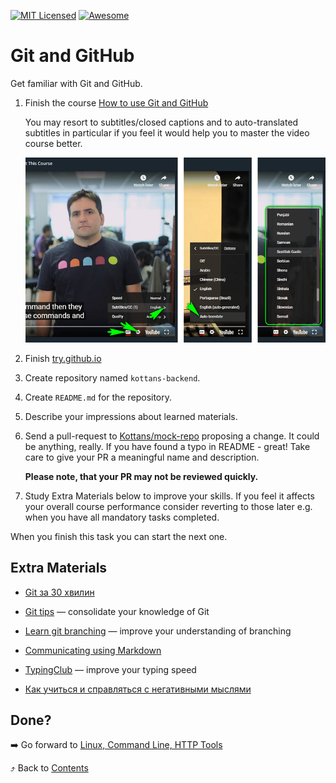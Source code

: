 [![MIT Licensed][icon-mit]][license]
[![Awesome][icon-awesome]][awesome]
&nbsp;&nbsp;&nbsp;&nbsp;&nbsp;&nbsp;

# Git and GitHub

Get familiar with Git and GitHub.

1.  Finish the course [How to use Git and GitHub](https://www.udacity.com/course/how-to-use-git-and-github--ud775)

    You may resort to subtitles/closed captions and
    to auto-translated subtitles in particular if you feel
    it would help you to master the video course better.

    ![youtube-CC-guide](../img/youtube-captions.png)

2.  Finish [try.github.io](https://try.github.io/levels/1/challenges/1)

3.  Create repository named `kottans-backend`.

4.  Create `README.md` for the repository.

5.  Describe your impressions about learned materials.

6.  Send a pull-request to [Kottans/mock-repo][mock-repo] proposing a change.
    It could be anything, really. If you have found a typo in README - great!
    Take care to give your PR a meaningful name and description.

    **Please note, that your PR may not be reviewed quickly.**

7.  Study Extra Materials below to improve your skills.
    If you feel it affects your overall course performance consider
    reverting to those later e.g. when you have all mandatory tasks completed.

When you finish this task you can start the next one.

## Extra Materials

- [Git за 30 хвилин](https://codeguida.com/post/453)

- [Git tips](http://sixrevisions.com/web-development/git-tips/) — consolidate your knowledge of Git

- [Learn git branching](http://learngitbranching.js.org) — improve your understanding of branching

- [Communicating using Markdown](https://lab.github.com/githubtraining/communicating-using-markdown)

- [TypingClub](https://www.typingclub.com/) — improve your typing speed

- [Как учиться и справляться с негативными мыслями](https://hexletguides.github.io/learning/)

## Done?

➡️ Go forward to [Linux, Command Line, HTTP Tools](linux-cli-http.md)

⤴️ Back to [Contents](../contents.md)

[icon-chat]: https://img.shields.io/badge/chat-on%20telegram-blue.svg
[icon-mit]: https://img.shields.io/badge/license-MIT-blue.svg
[icon-awesome]: https://cdn.rawgit.com/sindresorhus/awesome/d7305f38d29fed78fa85652e3a63e154dd8e8829/media/badge.svg
[license]: https://github.com/Kottans/web/blob/master/LICENSE.md
[awesome]: https://github.com/sindresorhus/awesome
[mock-repo]: https://github.com/Kottans/mock-repo

